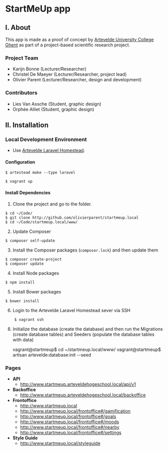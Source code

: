 StartMeUp app
=============

I. About
--------

This app is made as a proof of concept by [Artevelde University College Ghent][artevelde] as part of a project-based scientific research project.

### Project Team

 - Karijn Bonne       (Lecturer/Researcher)
 - Christel De Maeyer (Lecturer/Researcher, project lead)
 - Olivier Parent     (Lecturer/Researcher, design and development)

### Contributors

 - Lies Van Assche (Student, graphic design)
 - Orphée Alliet   (Student, graphic design)

II. Installation
----------------

### Local Development Environment

 - Use [Artevelde Laravel Homestead][artestead].

#### Configuration 

```
$ artestead make --type laravel
```

```
$ vagrant up
```

#### Install Dependencies

1. Clone the project and go to the folder.

```
$ cd ~/Code/
$ git clone http://github.com/olivierparent/startmeup.local
$ cd ~/Code/startmeup.local/www/
```


2. Update Composer

```
$ composer self-update
```


3. Install the Composer packages (`composer.lock`) and then update them

```
$ composer create-project
$ composer update
```


4. Install Node packages

```
$ npm install
```


5. Install Bower packages

```
$ bower install
```


6. Login to the Artevelde Laravel Homestead sever via SSH


```
    $ vagrant ssh
```

8. Initialize the database (create the database) and then run the Migrations (create database tables) and Seeders (populate the database tables with data)


    vagrant@startmeup$ cd ~/startmeup.local/www/
    vagrant@startmeup$ artisan artevelde:database:init --seed

### Pages

 - **API**
    - http://www.startmeup.arteveldehogeschool.local/api/v1
 - **Backoffice**
    - http://www.startmeup.arteveldehogeschool.local/backoffice
 - **Frontoffice**
    - http://www.startmeup.local
    - http://www.startmeup.local/frontoffice#/gamification
    - http://www.startmeup.local/frontoffice#/goals
    - http://www.startmeup.local/frontoffice#/moods
    - http://www.startmeup.local/frontoffice#/nearby
    - http://www.startmeup.local/frontoffice#/settings
 - **Style Guide**
    - http://www.startmeup.local/styleguide

[artevelde]:    http://www.arteveldehogeschool.be/en
[artestead]:    https://github.com/gdmgent/artestead/
